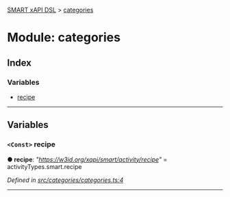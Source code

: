 [SMART xAPI DSL](../README.md) > [categories](../modules/categories.md)

# Module: categories

## Index

### Variables

* [recipe](categories.md#recipe)

---

## Variables

<a id="recipe"></a>

### `<Const>` recipe

**● recipe**: *"https://w3id.org/xapi/smart/activity/recipe"* =  activityTypes.smart.recipe

*Defined in [src/categories/categories.ts:4](https://github.com/Gradiant/smart-xapi-dsl/blob/152db5c/src/categories/categories.ts#L4)*

___

